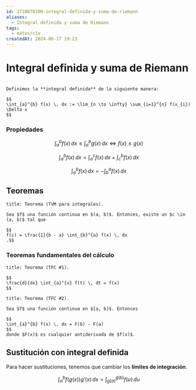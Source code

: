 ```yaml
---
id: 1718670200-integral-definida-y-suma-de-riemann
aliases:
  - Integral definida y suma de Riemann
tags:
  - mates/c1v
createdAt: 2024-06-17 19:23
---
```


# Integral definida y suma de Riemann

```ad-definition

Definimos la **integral definida** de la siguiente manera:

$$
\int_{a}^{b} f(x) \, dx := \lim_{n \to \infty} \sum_{i=1}^{n} f(x_{i}) \Delta x
$$

```

### Propiedades

$$
\int_{a}^{b} f(x) \, dx \leq \int_{a}^{b} g(x) \, dx \iff f(x) \leq g(x)
$$

$$
\int_{a}^{b} f(x) \, dx = \int_{a}^{c} f(x) \, dx + \int_{c}^{b} f(x) \, dx
$$

$$
\int_{a}^{b} f(x) \, dx = -\int_{b}^{a} f(x) \, dx
$$

## Teoremas

```ad-theorem
title: Teorema (TVM para integrales).

Sea $f$ una función continua en $(a, b)$. Entonces, existe un $c \in (a, b)$ tal que

$$
f(c) = \frac{1}{b - a} \int_{b}^{a} f(x) \, dx
.$$

```

### Teoremas fundamentales del cálculo

```ad-theorem
title: Teorema (TFC #1).

$$
\frac{d}{dx} \int_{a}^{x} f(t) \, dt = f(x)
$$
```

```ad-theorem
title: Teorema (TFC #2).

Sea $f$ una función continua en $[a, b]$. Entonces

$$
\int_{a}^{b} f(x) \, dx = F(b) - F(a)
$$
donde $F(x)$ es cualquier antiderivada de $f(x)$.

```

## Sustitución con integral definida

Para hacer sustituciones, tenemos que cambiar los **límites de integración**.

$$
\int_{a}^{b} f(g(x))g'(x) \, dx = \int_{g(a)}^{g(b)} f(u) \, du
$$
